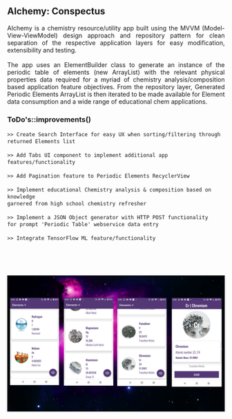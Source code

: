 ## AIchemy: Conspectus
<p align="justify">
AIchemy is a chemistry resource/utility app built using the MVVM (Model-View-ViewModel) design approach and repository pattern for clean separation of the respective application layers for easy modification, extensibility and testing.<br><br>
The app uses an ElementBuilder class to generate an instance of the periodic table of elements (new ArrayList<PeriodicTable>) with the relevant physical properties data required for a myriad of chemistry analysis/composition based application feature objectives.
From the repository layer, Generated Periodic Elements ArrayList<PeriodicTable> is then iterated to be made available for Element data consumption and a wide range of educational chem applications.
</p>

### ToDo's::improvements() #
``````````````
>> Create Search Interface for easy UX when sorting/filtering through returned Elements list

>> Add Tabs UI component to implement additional app features/functionality

>> Add Pagination feature to Periodic Elements RecyclerView

>> Implement educational Chemistry analysis & composition based on knowledge
garnered from high school chemistry refresher

>> Implement a JSON Object generator with HTTP POST functionality
for prompt 'Periodic Table' webservice data entry

>> Integrate TensorFlow ML feature/functionality

``````````````

<br><br>

&nbsp;
![alt text](AIchemyscreenshot.png)
&nbsp;